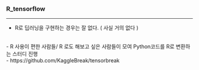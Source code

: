 ### R_tensorflow
---
- R로 딥러닝을 구현하는 경우는 잘 없다. ( 사실 거의 없다 )
<br/>
- R 사용이 편한 사람들/ R 로도 해보고 싶은 사람들이 모여 Python코드를 R로 변환하는 스터디 진행

<br/>
- https://github.com/KaggleBreak/tensorbreak
